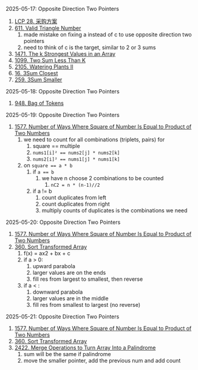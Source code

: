 2025-05-17:
Opposite Direction Two Pointers
1. [LCP 28. 采购方案](https://leetcode.cn/problems/4xy4Wx/)
2. [611. Valid Triangle Number](https://leetcode.com/problems/valid-triangle-number/)
	1. made mistake on fixing a instead of c to use opposite direction two pointers
	2. need to think of c is the target, similar to 2 or 3 sums
3. [1471. The k Strongest Values in an Array](https://leetcode.com/problems/the-k-strongest-values-in-an-array/)
4. [1099. Two Sum Less Than K](https://leetcode.com/problems/two-sum-less-than-k/)
5. [2105. Watering Plants II](https://leetcode.com/problems/watering-plants-ii/)
6. [16. 3Sum Closest](https://leetcode.com/problems/3sum-closest/)
7. [259. 3Sum Smaller](https://leetcode.com/problems/3sum-smaller/)

2025-05-18:
Opposite Direction Two Pointers
1. [948. Bag of Tokens](https://leetcode.com/problems/bag-of-tokens/)

2025-05-19:
Opposite Direction Two Pointers
1. [1577. Number of Ways Where Square of Number Is Equal to Product of Two Numbers](https://leetcode.com/problems/number-of-ways-where-square-of-number-is-equal-to-product-of-two-numbers/)
	1. we need to count for all combinations (triplets, pairs) for
		1. square == multiple
		2. `nums1[i]² == nums2[j] * nums2[k]`
		3. `nums2[i]² == nums1[j] * nums1[k]`
	2. on `square == a * b`
		1. if `a == b` 
			1. we have n choose 2 combinations to be counted
				1. `nC2 = n * (n-1)//2`
		2. if a != b
			1. count duplicates from left
			2. count duplicates from right
			3. multiply counts of duplicates is the combinations we need

2025-05-20:
Opposite Direction Two Pointers
1. [1577. Number of Ways Where Square of Number Is Equal to Product of Two Numbers](https://leetcode.com/problems/number-of-ways-where-square-of-number-is-equal-to-product-of-two-numbers/)
2. [360. Sort Transformed Array](https://leetcode.com/problems/sort-transformed-array/)
	1. f(x) = ax2 + bx + c
	2. if a > 0: 
		1. upward parabola
		2. larger values are on the ends
		3. fill res from largest to smallest, then reverse
	3. if a < :
		1. downward parabola
		2. larger values are in the middle
		3. fill res from smallest to largest (no reverse)

2025-05-21:
Opposite Direction Two Pointers
1. [1577. Number of Ways Where Square of Number Is Equal to Product of Two Numbers](https://leetcode.com/problems/number-of-ways-where-square-of-number-is-equal-to-product-of-two-numbers/)
2. [360. Sort Transformed Array](https://leetcode.com/problems/sort-transformed-array/)
3. [2422. Merge Operations to Turn Array Into a Palindrome](https://leetcode.com/problems/merge-operations-to-turn-array-into-a-palindrome/)
	1. sum will be the same if palindrome
	2. move the smaller pointer, add the previous num and add count
